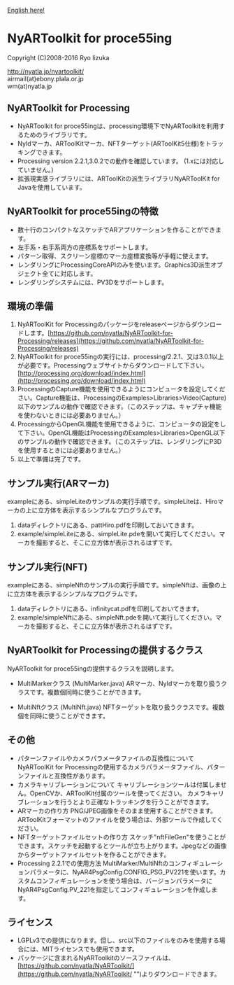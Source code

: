 [English here!](README.EN.md "")

# NyARToolkit for proce55ing

Copyright (C)2008-2016 Ryo Iizuka

http://nyatla.jp/nyartoolkit/  
airmail(at)ebony.plala.or.jp  
wm(at)nyatla.jp  



## NyARToolkit for Processing

 * NyARToolkit for proce55ingは、processing環境下でNyARToolkitを利用するためのライブラリです。
 * NyIdマーカ、ARToolKitマーカ、NFTターゲット(ARToolKit5仕様)をトラッキングできます。
 * Processing version 2.2.1,3.0.2での動作を確認しています。 (1.xには対応していません。)
 * 拡張現実感ライブラリには、ARToolKitの派生ライブラリNyARToolKit for Javaを使用しています。

## NyARToolkit for proce55ingの特徴
 * 数十行のコンパクトなスケッチでARアプリケーションを作ることができます。
 * 左手系・右手系両方の座標系をサポートします。
 * パターン取得、スクリーン座標のマーカ座標変換等が手軽に使えます。
 * レンダリングにProcessingCoreAPIのみを使います。Graphics3D派生オブジェクト全てに対応します。
 * レンダリングシステムには、PV3Dをサポートします。

## 環境の準備
1. NyARToolKit for Processingのパッケージをreleaseページからダウンロードします。[https://github.com/nyatla/NyARToolkit-for-Processing/releases](https://github.com/nyatla/NyARToolkit-for-Processing/releases)  
2. NyARToolkit for proce55ingの実行には、processing/2.2.1、又は3.0.1以上が必要です。Processingウェブサイトからダウンロードして下さい。[http://processing.org/download/index.html](http://processing.org/download/index.html)
3. ProcessingのCapture機能を使用できるようにコンピュータを設定してください。Capture機能は、ProcessingのExamples>Libraries>Video(Capture)以下のサンプルの動作で確認できます。（このステップは、キャプチャ機能を使わないときには必要ありません。）
4. ProcessingからOpenGL機能を使用できるように、コンピュータの設定をして下さい。OpenGL機能はProcessingのExamples>Libraries>OpenGL以下のサンプルの動作で確認できます。（このステップは、レンダリングにP3Dを使用するときには必要ありません。）
5. 以上で準備は完了です。


## サンプル実行(ARマーカ)

exampleにある、simpleLiteのサンプルの実行手順です。simpleLiteは、Hiroマーカの上に立方体を表示するシンプルなプログラムです。

1. dataディレクトリにある、pattHiro.pdfを印刷しておいてきます。
2. example/simpleLiteにある、simpleLite.pdeを開いて実行してください。マーカを撮影すると、そこに立方体が表示されるはずです。


## サンプル実行(NFT)

exampleにある、simpleNftのサンプルの実行手順です。simpleNftは、画像の上に立方体を表示するシンプルなプログラムです。

1. dataディレクトリにある、infinitycat.pdfを印刷しておいてきます。
2. example/simpleNftにある、simpleNft.pdeを開いて実行してください。マーカを撮影すると、そこに立方体が表示されるはずです。


## NyARToolkit for Processingの提供するクラス

NyARToolkit for proce55ingの提供するクラスを説明します。
 
* MultiMarkerクラス (MultiMarker.java)
ARマーカ、NyIdマーカを取り扱うクラスです。複数個同時に使うことができます。

* MultiNftクラス (MultiNft.java)
NFTターゲットを取り扱うクラスです。複数個を同時に使うことができます。


## その他

* パターンファイルやカメラパラメータファイルの互換性について
NyARToolKit for Processingの使用するカメラパラメータファイル、パターンファイルと互換性があります。
* カメラキャリブレーションについて
キャリブレーションツールは付属しません。OpenCVか、ARToolKit付属のツールを使ってください。
カメラキャリブレーションを行うとより正確なトラッキングを行うことができます。
* ARマーカの作り方
PNG/JPEG画像をそのまま使用することができます。ARToolKitフォーマットのファイルを使う場合は、外部ツールで作成してください。
* NFTターゲットファイルセットの作り方
スケッチ"nftFileGen"を使うことができます。スケッチを起動するとツールが立ち上がります。Jpegなどの画像からターゲットファイルセットを作ることができます。
* Processing 2.2.1での使用方法
MultiMarker/MultiNftのコンフィギュレーションパラメータに、NyAR4PsgConfig.CONFIG_PSG_PV221を使います。カスタムコンフィギュレーションを使う場合は、バージョンパラメータにNyAR4PsgConfig.PV_221を指定してコンフィギュレーションを作成します。

## ライセンス

* LGPLv3での提供になります。但し、src以下のファイルをのみを使用する場合には、MITライセンスでも使用できます。
* パッケージに含まれるNyARToolkitのソースファイルは、 [https://github.com/nyatla/NyARToolkit/](https://github.com/nyatla/NyARToolkit/ "")よりダウンロードできます。
